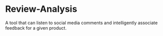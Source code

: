 # Review-Analysis
A tool that can listen to social media comments and intelligently associate feedback for a given product.
